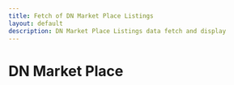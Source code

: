 ```yaml
---
title: Fetch of DN Market Place Listings
layout: default
description: DN Market Place Listings data fetch and display
---
```



<html>
<body>
<h1>DN Market Place</h1>
<ul id="listings">
</ul>

<script>
  const ul = document.getElementById('listings');
  const list = document.createDocumentFragment();
  const url = 'https://womeninstem.tk/api/listings/';

  fetch(url)
    .then((response) => {
      return response.json();
    })
    .then((json) => {
      json.map(function(listing) {
        let li = document.createElement('li');
        let name = document.createElement('h2');
        

        name.innerHTML = `${listing.name}`;
        

        li.appendChild(joke);
        list.appendChild(li);
		ul.appendChild(list);
      });
    })
    .catch(function(error) {
      console.log(error);
    });

 
</script>
</body>
</html>